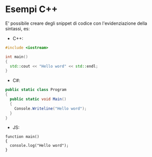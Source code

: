 # Esempi C++

E' possibile creare degli snippet di codice con l'evidenziazione della sintassi, es:

* C++:
```C++
#include <iostream>

int main()
{
  std::cout << "Hello word" << std::endl;
}
```

* C#:
``` C#
public static class Program
{
  public static void Main()
  {
    Console.Writeline("Hello word");
  }
}
```

* JS:
``` JS
function main()
{
  console.log("Hello word");
}
```